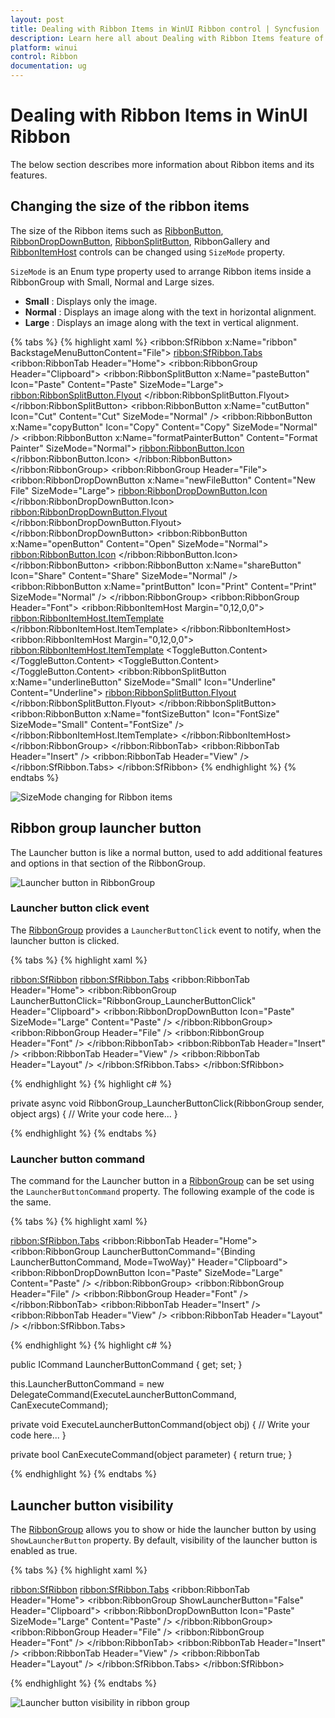 ```yaml
---
layout: post
title: Dealing with Ribbon Items in WinUI Ribbon control | Syncfusion
description: Learn here all about Dealing with Ribbon Items feature of Syncfusion WinUI Ribbon(sfRibbon) control and more.
platform: winui
control: Ribbon
documentation: ug
---
```


# Dealing with Ribbon Items in WinUI Ribbon

The below section describes more information about Ribbon items and its features.

## Changing the size of the ribbon items

The size of the Ribbon items such as [RibbonButton](https://help.syncfusion.com/cr/winui/Syncfusion.UI.Xaml.Ribbon.RibbonButton.html), [RibbonDropDownButton](https://help.syncfusion.com/cr/winui/Syncfusion.UI.Xaml.Ribbon.RibbonDropDownButton.html), [RibbonSplitButton](https://help.syncfusion.com/cr/winui/Syncfusion.UI.Xaml.Ribbon.RibbonSplitButton.html), RibbonGallery and [RibbonItemHost](https://help.syncfusion.com/cr/winui/Syncfusion.UI.Xaml.Ribbon.RibbonItemHost.html) controls can be changed using `SizeMode` property.

`SizeMode` is an Enum type property used to arrange Ribbon items inside a RibbonGroup with Small, Normal and Large sizes. 

* **Small** : Displays only the image.
* **Normal** : Displays an image along with the text in horizontal alignment.
* **Large** : Displays an image along with the text in vertical alignment.

{% tabs %}
{% highlight xaml %}
<ribbon:SfRibbon x:Name="ribbon"
                 BackstageMenuButtonContent="File">
    <ribbon:SfRibbon.Tabs>
        <ribbon:RibbonTab Header="Home">
            <ribbon:RibbonGroup Header="Clipboard">
                <ribbon:RibbonSplitButton x:Name="pasteButton"
                                          Icon="Paste"
                                          Content="Paste"
                                          SizeMode="Large">
                    <ribbon:RibbonSplitButton.Flyout>
                        <MenuFlyout>
                            <MenuFlyoutItem Text="Paste" />
                            <MenuFlyoutItem Text="Paste Special" />
                            <MenuFlyoutItem Text="Set Default Paste" />
                        </MenuFlyout>
                    </ribbon:RibbonSplitButton.Flyout>
                </ribbon:RibbonSplitButton>
                <ribbon:RibbonButton x:Name="cutButton"
                                     Icon="Cut"
                                     Content="Cut"
                                     SizeMode="Normal" />
                <ribbon:RibbonButton x:Name="copyButton"
                                     Icon="Copy"
                                     Content="Copy"
                                     SizeMode="Normal" />
                <ribbon:RibbonButton x:Name="formatPainterButton"
                                     Content="Format Painter"
                                     SizeMode="Normal">
                    <ribbon:RibbonButton.Icon>
                        <FontIcon Glyph="&#xF0E3;" />
                    </ribbon:RibbonButton.Icon>
                </ribbon:RibbonButton>
            </ribbon:RibbonGroup>
            <ribbon:RibbonGroup Header="File">
                <ribbon:RibbonDropDownButton x:Name="newFileButton"
                                             Content="New File"
                                             SizeMode="Large">
                    <ribbon:RibbonDropDownButton.Icon>
                        <FontIcon Glyph="&#xE7C3;" />
                    </ribbon:RibbonDropDownButton.Icon>
                    <ribbon:RibbonDropDownButton.Flyout>
                        <MenuFlyout>
                            <MenuFlyoutItem Text="Empty File" />
                            <MenuFlyoutItem Text="Template File" />
                        </MenuFlyout>
                    </ribbon:RibbonDropDownButton.Flyout>
                </ribbon:RibbonDropDownButton>
                <ribbon:RibbonButton x:Name="openButton"
                                     Content="Open"
                                     SizeMode="Normal">
                    <ribbon:RibbonButton.Icon>
                        <FontIcon FontFamily="Segoe MDL2 Assets"
                                  Glyph="&#xED25;" />
                    </ribbon:RibbonButton.Icon>
                </ribbon:RibbonButton>
                <ribbon:RibbonButton x:Name="shareButton"
                                     Icon="Share"
                                     Content="Share"
                                     SizeMode="Normal" />
                <ribbon:RibbonButton x:Name="printButton"
                                     Icon="Print"
                                     Content="Print"
                                     SizeMode="Normal" />
            </ribbon:RibbonGroup>
            <ribbon:RibbonGroup Header="Font">
                <ribbon:RibbonItemHost Margin="0,12,0,0">
                    <ribbon:RibbonItemHost.ItemTemplate>
                        <ComboBox x:Name="FontComboBox"
                                  PlaceholderText="Select Font"
                                  PlaceholderForeground="#A2A2A2"
                                  Width="173">
                            <ComboBoxItem Content="Calibri"
                                          IsSelected="True" />
                            <ComboBoxItem Content="Arial" />
                            <ComboBoxItem Content="Segoe UI" />
                        </ComboBox>
                    </ribbon:RibbonItemHost.ItemTemplate>
                </ribbon:RibbonItemHost>
                <ribbon:RibbonItemHost Margin="0,12,0,0">
                    <ribbon:RibbonItemHost.ItemTemplate>
                        <StackPanel Orientation="Horizontal">
                            <ToggleButton x:Name="Bold"
                                          Background="{ThemeResource SystemChromeLowColor}">
                                <ToggleButton.Content>
                                    <SymbolIcon Symbol="Bold" />
                                </ToggleButton.Content>
                            </ToggleButton>
                            <ToggleButton x:Name="Italic"
                                          Background="{ThemeResource SystemChromeLowColor}">
                                <ToggleButton.Content>
                                    <SymbolIcon Symbol="Italic" />
                                </ToggleButton.Content>
                            </ToggleButton>
                            <ribbon:RibbonSplitButton x:Name="underlineButton"
                                                      SizeMode="Small"
                                                      Icon="Underline"
                                                      Content="Underline">
                                <ribbon:RibbonSplitButton.Flyout>
                                    <MenuFlyout>
                                        <MenuFlyoutItem Text="Underline" />
                                        <MenuFlyoutItem Text="Double underline" />
                                        <MenuFlyoutItem Text="Thick underline" />
                                        <MenuFlyoutItem Text="Dotted underline" />
                                    </MenuFlyout>
                                </ribbon:RibbonSplitButton.Flyout>
                            </ribbon:RibbonSplitButton>
                            <ribbon:RibbonButton x:Name="fontSizeButton"
                                                 Icon="FontSize"
                                                 SizeMode="Small"
                                                 Content="FontSize" />
                        </StackPanel>
                    </ribbon:RibbonItemHost.ItemTemplate>
                </ribbon:RibbonItemHost>
            </ribbon:RibbonGroup>
        </ribbon:RibbonTab>
        <ribbon:RibbonTab Header="Insert" />
        <ribbon:RibbonTab Header="View" />
    </ribbon:SfRibbon.Tabs>
</ribbon:SfRibbon>
{% endhighlight %} 
{% endtabs %}

![SizeMode changing for Ribbon items](RibbonItems-images/Size-mode-change-for-ribbon-items.png)

## Ribbon group launcher button

The Launcher button is like a normal button, used to add additional features and options in that section of the RibbonGroup.

![Launcher button in RibbonGroup](RibbonItems-images/ribbon-group-launcher-button.png)

### Launcher button click event

The [RibbonGroup](https://help.syncfusion.com/cr/winui/Syncfusion.UI.Xaml.Ribbon.RibbonGroup.html) provides a `LauncherButtonClick` event to notify, when the launcher button is clicked.

{% tabs %}
{% highlight xaml %}

<ribbon:SfRibbon>
    <ribbon:SfRibbon.Tabs>
        <ribbon:RibbonTab Header="Home">
            <ribbon:RibbonGroup LauncherButtonClick="RibbonGroup_LauncherButtonClick"
                                Header="Clipboard">
                <ribbon:RibbonDropDownButton Icon="Paste"
                                             SizeMode="Large"
                                             Content="Paste" />
            </ribbon:RibbonGroup>
            <ribbon:RibbonGroup Header="File" />
            <ribbon:RibbonGroup Header="Font" />
        </ribbon:RibbonTab>
        <ribbon:RibbonTab Header="Insert" />
        <ribbon:RibbonTab Header="View" />
        <ribbon:RibbonTab Header="Layout" />
    </ribbon:SfRibbon.Tabs>
</ribbon:SfRibbon>

{% endhighlight %} 
{% highlight c# %}

private async void RibbonGroup_LauncherButtonClick(RibbonGroup sender, object args)
{
     // Write your code here...
}

{% endhighlight %}
{% endtabs %}

### Launcher button command

The command for the Launcher button in a [RibbonGroup](https://help.syncfusion.com/cr/winui/Syncfusion.UI.Xaml.Ribbon.RibbonGroup.html) can be set using the `LauncherButtonCommand` property. The following example of the code is the same.

{% tabs %}
{% highlight xaml %}

<ribbon:SfRibbon.Tabs>
    <ribbon:RibbonTab Header="Home">
        <ribbon:RibbonGroup LauncherButtonCommand="{Binding LauncherButtonCommand, Mode=TwoWay}" 
                            Header="Clipboard">
            <ribbon:RibbonDropDownButton Icon="Paste"
                                         SizeMode="Large"
                                         Content="Paste" />
        </ribbon:RibbonGroup>
        <ribbon:RibbonGroup Header="File" />
        <ribbon:RibbonGroup Header="Font" />
    </ribbon:RibbonTab>
    <ribbon:RibbonTab Header="Insert" />
    <ribbon:RibbonTab Header="View" />
    <ribbon:RibbonTab Header="Layout" />
</ribbon:SfRibbon.Tabs>

{% endhighlight %} 
{% highlight c# %}

public ICommand LauncherButtonCommand { get; set; }

 this.LauncherButtonCommand = new DelegateCommand(ExecuteLauncherButtonCommand, CanExecuteCommand);

private void ExecuteLauncherButtonCommand(object obj)
{
    // Write your code here...
}

private bool CanExecuteCommand(object parameter)
{
    return true;
}

{% endhighlight %}
{% endtabs %}

## Launcher button visibility

The [RibbonGroup](https://help.syncfusion.com/cr/winui/Syncfusion.UI.Xaml.Ribbon.RibbonGroup.html) allows you to show or hide the launcher button by using `ShowLauncherButton` property. By default, visibility of the launcher button is enabled as true.

{% tabs %}
{% highlight xaml %}

<ribbon:SfRibbon>
    <ribbon:SfRibbon.Tabs>
        <ribbon:RibbonTab Header="Home">
            <ribbon:RibbonGroup ShowLauncherButton="False"
                                Header="Clipboard">
                <ribbon:RibbonDropDownButton Icon="Paste"
                                             SizeMode="Large"
                                             Content="Paste" />
            </ribbon:RibbonGroup>
            <ribbon:RibbonGroup Header="File" />
            <ribbon:RibbonGroup Header="Font" />
        </ribbon:RibbonTab>
        <ribbon:RibbonTab Header="Insert" />
        <ribbon:RibbonTab Header="View" />
        <ribbon:RibbonTab Header="Layout" />
    </ribbon:SfRibbon.Tabs>
</ribbon:SfRibbon>

{% endhighlight %} 
{% endtabs %}

![Launcher button visibility in ribbon group](RibbonItems-images/launcher-button-visibility.png)








